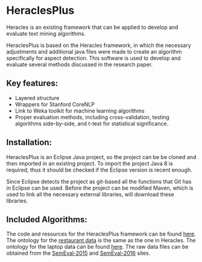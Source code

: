 # HeraclesPlus
Heracles is an existing framework that can be applied to develop and evaluate text mining algorithms. 

HeraclesPlus is based on the Heracles framework, in which the necessary adjustments and additional java files were made to create an algorithm specifically for aspect detection. This software is used to develop and evaluate several methods discussed in the research paper.

## Key features:

* Layered structure
* Wrappers for Stanford CoreNLP
* Link to Weka toolkit for machine learning algorithms
* Proper evaluation methods, including cross-validation, testing algorithms side-by-side, and t-test for statistical significance. 

## Installation:
HeraclesPlus is an Eclipse Java project, so the project can be be cloned and then imported in an existing project. To import the project Java 8 is required, thus it should be checked if the Eclipse version is recent enough. 

Since Eclipse detects the project as git-based all the functions that Git has in Eclipse can be used. Before the project can be modified Maven, which is used to link all the necessary external libraries, will download these libraries.

## Included Algorithms:
The code and resources for the HeraclesPlus framework can be found [here](https://github.com/WillemHouck/Heracles). The ontology for the [restaurant data](https://github.com/WillemHouck/Heracles/tree/master/src/main/resources/externalData) is the same as the one in Heracles.
The ontology for the laptop data can be found [here](https://github.com/WillemHouck/Heracles/tree/master/src/main/resources/externalData). The raw data files can be obtained from the [SemEval-2015](http://alt.qcri.org/semeval2015/task12/index.php?id=data-and-tools) and [SemEval-2016](http://alt.qcri.org/semeval2016/task5/index.php?id=data-and-tools) sites.


